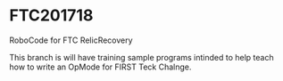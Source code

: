 # FTC201718
RoboCode for FTC RelicRecovery

This branch is will have training sample programs intinded to help teach how to write an OpMode for FIRST Teck Chalnge.

